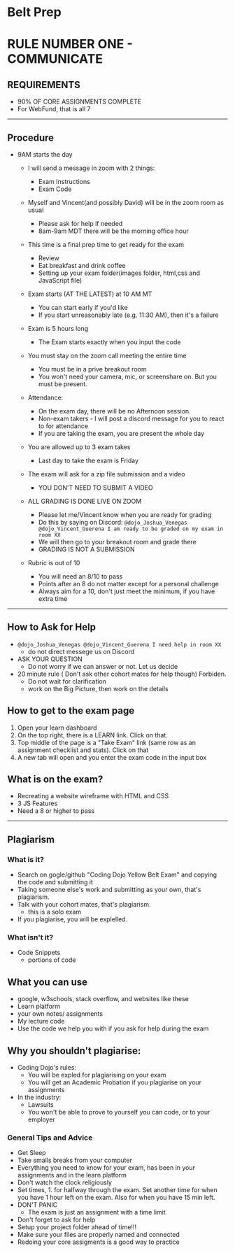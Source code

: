 # Belt Prep

# RULE NUMBER ONE - COMMUNICATE

## REQUIREMENTS

- 90% OF CORE ASSIGNMENTS COMPLETE
- For WebFund, that is all 7


---

## Procedure

- 9AM starts the day
    - I will send a message in zoom with 2 things:
        - Exam Instructions
        - Exam Code
    - Myself and Vincent(and possibly David) will be in the zoom room as usual
        - Please ask for help if needed
        - 8am-9am MDT there will be the morning office hour
    - This time is a final prep time to get ready for the exam
        - Review
        - Eat breakfast and drink coffee
        - Setting up your exam folder(images folder, html,css and JavaScript file)
    - Exam starts (AT THE LATEST)  at 10 AM MT
        - You can start early if you'd like
        - If you start unreasonably late (e.g. 11:30 AM), then it's a failure
    - Exam is 5 hours long
        - The Exam starts exactly when you input the code
    - You must stay on the zoom call meeting the entire time
        - You must be in a prive breakout room
        - You won't need your camera, mic, or screenshare on. But you must be present.
    - Attendance:
        - On the exam day, there will be no Afternoon session.
        - Non-exam takers - I will post a discord message for you to react to for attendance
        - If you are taking the exam, you are present the whole day
    - You are allowed up to 3 exam takes
        - Last day to take the exam is Friday
  
    - The exam will ask for a zip file submission and a video
        - YOU DON'T NEED TO SUBMIT A VIDEO


    - ALL GRADING IS DONE LIVE ON ZOOM
        - Please let me/Vincent know when you are ready for grading
        - Do this by saying on Discord: ```@dojo_Joshua_Venegas @dojo_Vincent_Guerena I am ready to be graded on my exam in room XX```
        - We will then go to your breakout room and grade there
        - GRADING IS NOT A SUBMISSION
    - Rubric is out of 10
        - You will need an 8/10 to pass
        - Points after an 8 do not matter except for a personal challenge
        - Always aim for a 10, don't just meet the minimum, if you have extra time

---

## How to Ask for Help

- ```@dojo_Joshua_Venegas @dojo_Vincent_Guerena I need help in room XX```
    - do not direct messege us on Discord
- ASK YOUR QUESTION
    - Do not worry if we can answer or not. Let us decide
- 20 minute rule ( Don't ask other cohort mates for help though) Forbiden. 
    - Do not wait for clarification
    - work on the Big Picture, then work on the details

## How to get to the exam page
1. Open your learn dashboard
2. On the top right, there is a LEARN link. Click on that.
3. Top middle of the page is a "Take Exam" link (same row as an assignment checklist and stats). Click on that
4. A new tab will open and you enter the exam code in the input box

## What is on the exam?

- Recreating a website wireframe with HTML and CSS
- 3 JS Features 
- Need a 8 or higher to pass

---

## Plagiarism

### What is it?
- Search on gogle/github "Coding Dojo Yellow Belt Exam" and copying the code and submitting it
- Taking someone else's work and submitting as your own, that's plagiarism.
- Talk with your cohort mates, that's plagiarism.
    - this is a solo exam
- If you plagiarise, you will be explelled.

### What isn't it?
- Code Snippets
    - portions of code

## What you can use

- google, w3schools, stack overflow, and websites like these
- Learn platform
 - your own notes/ assignments
 - My lecture code
 - Use the code we help you with if you ask for help during the exam

## Why you shouldn't plagiarise:

- Coding Dojo's rules:
    - You will be expled for plagiarising on your exam
    - You will get an Academic Probation if you plagiarise on your assignments
- In the industry:
    - Lawsuits
    - You won't be able to prove to yourself you can code, or to your employer



### General Tips and Advice

- Get Sleep
- Take smalls breaks from your computer
- Everything you need to know for your exam, has been in your assignments and in the learn platform
- Don't watch the clock religiously
- Set times, 1. for halfway through the exam. Set another time for when you have 1 hour left on the exam. Also for when you have 15 min left.
- DON'T PANIC
    - The exam is just an assignment with a time limit
- Don't forget to ask for help
- Setup your project folder ahead of time!!!
- Make sure your files are properly named and connected
- Redoing your core assigments is a good way to practice


